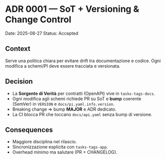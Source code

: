 # ADR 0001 — SoT + Versioning & Change Control
Date: 2025-08-27
Status: Accepted

## Context
Serve una politica chiara per evitare drift tra documentazione e codice. Ogni modifica a schemi/PI deve essere tracciata e versionata.

## Decision
- La **Sorgente di Verità** per contratti (OpenAPI) vive in `tasks-tags-docs`.
- Ogni modifica agli schemi richiede PR su SoT e **bump** coerente (SemVer) in `VERSION` e `docs/pi.yaml.info.version`.
- Breaking change ⇒ bump **MAJOR** e ADR dedicato.
- La CI blocca PR che toccano `docs/api.yaml` senza bump di versione.

## Consequences
- Maggiore disciplina nel rilascio.
- Sincronizzazione esplicita con `tasks-tags-app`.
- Overhead minimo ma salutare (PR + CHANGELOG).